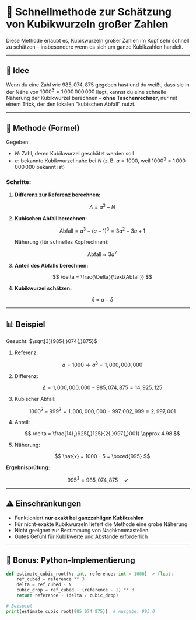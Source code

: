 # 🚀 Schnellmethode zur Schätzung von Kubikwurzeln großer Zahlen

Diese Methode erlaubt es, Kubikwurzeln großer Zahlen im Kopf sehr schnell zu schätzen – insbesondere wenn es sich um ganze Kubikzahlen handelt.

---

## 🧠 Idee

Wenn du eine Zahl wie $985{,}074{,}875$ gegeben hast und du weißt, dass sie in der Nähe von $1000^3 = 1\,000\,000\,000$ liegt, kannst du eine schnelle Näherung der Kubikwurzel berechnen – **ohne Taschenrechner**, nur mit einem Trick, der den lokalen "kubischen Abfall" nutzt.

---

## 📐 Methode (Formel)

Gegeben:

- $N$: Zahl, deren Kubikwurzel geschätzt werden soll
- $a$: bekannte Kubikwurzel nahe bei $N$ (z. B. $a = 1000$, weil $1000^3 = 1\,000\,000\,000$ bekannt ist)

### Schritte:

1. **Differenz zur Referenz berechnen:**

   $$
   \Delta = a^3 - N
   $$

2. **Kubischen Abfall berechnen:**

   $$
   \text{Abfall} = a^3 - (a - 1)^3 = 3a^2 - 3a + 1
   $$

   Näherung (für schnelles Kopfrechnen):

   $$
   \text{Abfall} \approx 3a^2
   $$

3. **Anteil des Abfalls berechnen:**

   $$
   \delta = \frac{\Delta}{\text{Abfall}}
   $$

4. **Kubikwurzel schätzen:**

   $$
   \hat{x} = a - \delta
   $$

---

## 📊 Beispiel

Gesucht: $\sqrt[3]{985{,}074{,}875}$

1. Referenz:

   $$
   a = 1000 \Rightarrow a^3 = 1{,}000{,}000{,}000
   $$

2. Differenz:

   $$
   \Delta = 1{,}000{,}000{,}000 - 985{,}074{,}875 = 14{,}925{,}125
   $$

3. Kubischer Abfall:

   $$
   1000^3 - 999^3 = 1{,}000{,}000{,}000 - 997{,}002{,}999 = 2{,}997{,}001
   $$

4. Anteil:

   $$
   \delta = \frac{14{,}925{,}125}{2{,}997{,}001} \approx 4.98
   $$

5. Näherung:

   $$
   \hat{x} = 1000 - 5 = \boxed{995}
   $$

**Ergebnisprüfung:**

$$
995^3 = 985{,}074{,}875 \quad \checkmark
$$

---

## ⚠️ Einschränkungen

- Funktioniert **nur exakt bei ganzzahligen Kubikzahlen**
- Für nicht-exakte Kubikwurzeln liefert die Methode eine grobe Näherung
- Nicht geeignet zur Bestimmung von Nachkommastellen
- Gutes Gefühl für Kubikwerte und Abstände erforderlich

---

## 🧮 Bonus: Python-Implementierung

```python
def estimate_cubic_root(N: int, reference: int = 1000) -> float:
    ref_cubed = reference ** 3
    delta = ref_cubed - N
    cubic_drop = ref_cubed - (reference - 1) ** 3
    return reference - (delta / cubic_drop)

# Beispiel
print(estimate_cubic_root(985_074_875))  # Ausgabe: 995.0
